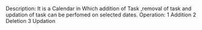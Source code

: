 Description:
It is a Calendar in Which addition of Task ,removal of task and updation of task can be perfomed on selected dates.
Operation:
1 Addition
2 Deletion
3 Updation
